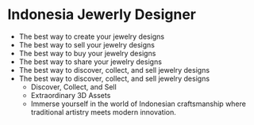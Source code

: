 # Indonesia Jewerly Designer

- The best way to create your jewelry designs
- The best way to sell your jewelry designs
- The best way to buy your jewelry designs
- The best way to share your jewelry designs
- The best way to discover, collect, and sell jewelry designs
- The best way to discover, collect, and sell jewelry designs
  - Discover, Collect, and Sell
  - Extraordinary 3D Assets
  - Immerse yourself in the world of Indonesian craftsmanship where traditional
    artistry meets modern innovation.
